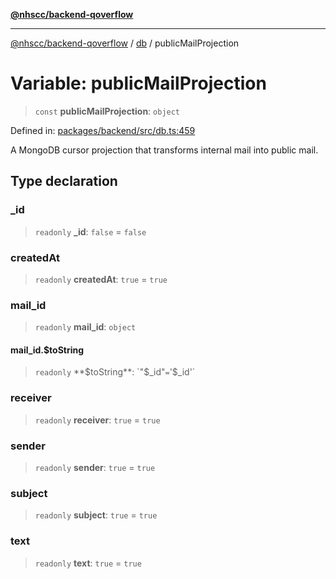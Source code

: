 [**@nhscc/backend-qoverflow**](../../README.md)

***

[@nhscc/backend-qoverflow](../../README.md) / [db](../README.md) / publicMailProjection

# Variable: publicMailProjection

> `const` **publicMailProjection**: `object`

Defined in: [packages/backend/src/db.ts:459](https://github.com/nhscc/qoverflow.api.hscc.bdpa.org/blob/b629239838bf73900bba2996b8dcfbc432755e21/packages/backend/src/db.ts#L459)

A MongoDB cursor projection that transforms internal mail into public mail.

## Type declaration

### \_id

> `readonly` **\_id**: `false` = `false`

### createdAt

> `readonly` **createdAt**: `true` = `true`

### mail\_id

> `readonly` **mail\_id**: `object`

#### mail\_id.$toString

> `readonly` **$toString**: `"$_id"` = `'$_id'`

### receiver

> `readonly` **receiver**: `true` = `true`

### sender

> `readonly` **sender**: `true` = `true`

### subject

> `readonly` **subject**: `true` = `true`

### text

> `readonly` **text**: `true` = `true`

